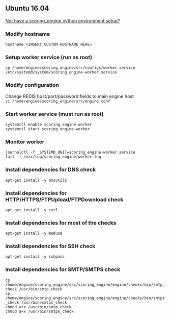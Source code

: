 ## Ubuntu 16.04
[Not have a scoring_engine python environment setup?](SetupEnvironment.md)  

### Modify hostname
`hostname <INSERT CUSTOM HOSTNAME HERE>`  

### Setup worker service (run as root)
`cp /home/engine/scoring_engine/src/configs/worker.service /etc/systemd/system/scoring_engine-worker.service`  

### Modify configuration
Change REDIS host/port/password fields to main engine host  
`vi /home/engine/scoring_engine/src/engine.conf`  

### Start worker service (must run as root)
`systemctl enable scoring_engine-worker`  
`systemctl start scoring_engine-worker`  

### Monitor worker
`journalctl -f _SYSTEMD_UNIT=scoring_engine-worker.service`  
`tail -f /var/log/scoring_engine/worker.log`  

### Install dependencies for DNS check
`apt-get install -y dnsutils`  

### Install dependencies for HTTP/HTTPS/FTPUpload/FTPDownload check
`apt-get install -y curl`  

### Install dependencies for most of the checks
`apt-get install -y medusa`  

### Install dependencies for SSH check
`apt-get install -y sshpass`  

### Install dependencies for SMTP/SMTPS check
`cp /home/engine/scoring_engine/src/scoring_engine/engine/checks/bin/smtp_check /usr/bin/smtp_check`  
`cp /home/engine/scoring_engine/src/scoring_engine/engine/checks/bin/smtps_check /usr/bin/smtps_check`  
`chmod a+x /usr/bin/smtp_check`  
`chmod a+x /usr/bin/smtps_check`  
